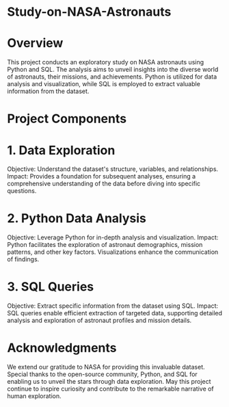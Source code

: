 # Study-on-NASA-Astronauts
# Overview
This project conducts an exploratory study on NASA astronauts using Python and SQL. The analysis aims to unveil insights into the diverse world of astronauts, their missions, and achievements. Python is utilized for data analysis and visualization, while SQL is employed to extract valuable information from the dataset.
# Project Components
# 1. Data Exploration
Objective: Understand the dataset's structure, variables, and relationships.
Impact: Provides a foundation for subsequent analyses, ensuring a comprehensive understanding of the data before diving into specific questions.
# 2. Python Data Analysis
Objective: Leverage Python for in-depth analysis and visualization.
Impact: Python facilitates the exploration of astronaut demographics, mission patterns, and other key factors. Visualizations enhance the communication of findings.
# 3. SQL Queries
Objective: Extract specific information from the dataset using SQL.
Impact: SQL queries enable efficient extraction of targeted data, supporting detailed analysis and exploration of astronaut profiles and mission details.
# Acknowledgments
We extend our gratitude to NASA for providing this invaluable dataset. Special thanks to the open-source community, Python, and SQL for enabling us to unveil the stars through data exploration. May this project continue to inspire curiosity and contribute to the remarkable narrative of human exploration.
